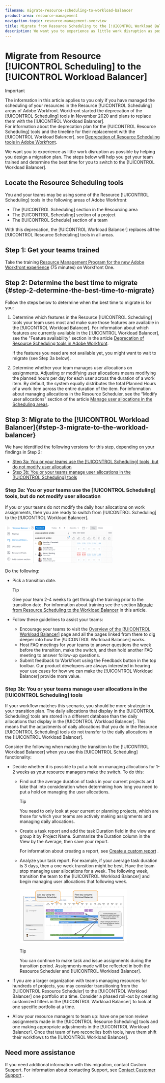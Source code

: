```yaml
---
filename: migrate-resource-scheduling-to-workload-balancer
product-area: resource-management
navigation-topic: resource-management-overview
title: Migrate from Resource Scheduling to the [!UICONTROL Workload Balancer]
description: We want you to experience as little work disruption as possible by helping you design a migration plan. The steps below will help you get your team trained and determine the best time for you to switch to the Workload Balancer.
---
```


# Migrate from Resource [!UICONTROL Scheduling] to the [!UICONTROL Workload Balancer]

>[!IMPORTANT]
>
>The information in this article applies to you only if you have managed the scheduling of your resources in the Resource [!UICONTROL Scheduling] areas of Adobe Workfront. Workfront started the deprecation of the [!UICONTROL Scheduling] tools in November 2020 and plans to replace them with the [!UICONTROL Workload Balancer].   
>For information about the deprecation plan for the [!UICONTROL Resource Scheduling] tools and the timeline for their replacement with the [!UICONTROL Workload Balancer], see [Deprecation of Resource Scheduling tools in Adobe Workfront](../../resource-mgmt/resource-mgmt-overview/deprecate-resource-scheduling.md).

We want you to experience as little work disruption as possible by helping you design a migration plan. The steps below will help you get your team trained and determine the best time for you to switch to the [!UICONTROL Workload Balancer].

## Locate the Resource Scheduling tools

You and your teams may be using some of the Resource [!UICONTROL Scheduling] tools in the following areas of Adobe Workfront:

* The [!UICONTROL Scheduling] section in the Resourcing area
* The [!UICONTROL Scheduling] section of a project
* The [!UICONTROL Schedule] section of a team

With this deprecation, the [!UICONTROL Workload Balancer] replaces all the  [!UICONTROL Resource Scheduling] tools in all areas.

## Step 1: Get your teams trained

Take the training [Resource Management Program for the new Adobe Workfront experience](https://one.workfront.com/s/resource-management-program-nwe) (75 minutes) on Workfront One.

<!--If you use Adobe Workfront Classic, take the training [Resource Manager Training Program](https://customer-sso.workfront.com/training?SAMLRequest=fVJdb9swDPwrftOT448ZqyPEAYIEAwJ0Q5B2fdjLwMh0K1SWNJFes38%2FKW22DOjyJIA8nu6OXBCMxsvVxE92jz8mJM5WRBhYO7t2lqYRwx2Gn1rh1%2F1tJ56YPcmiUBOxi738xYXnITjLs0PQ%2FSOC9zPlxgIiZZHYCwXGHEA9i2wT6bWFxP0OE5Gb%2FWVLHBxAW20fRbbddOK76ufz9jBv83YYPuYN1nU%2B76HJq1q10H6o2rq%2FiVCiCbeWGCx3oi7rMq%2BqvGzu60qWN7JpvonsAQOdRNSzUmTH0ViSSWsnpmClA9IkLYxIkpW8W32%2BlREo4RzM5Yi%2FPuODY6ecEctFQsuTurBM5qP3fyJbFJeIxetmvkTG7WbnjFa%2FspUx7mUdEBg7wWFCkX1yYQS%2BriFVdJ8PJ6j0yTsxWhbF%2BZe31WN%2FOoS4d8YjZ2s3egiaUlB4BMVnE5eotYmx7HFYXk1OSZVwsbyLT9xyv4vBoIpf3gew5F3gN%2F%2Fvkr%2F2%2FiP0T%2FfyjJe%2FAQ%3D%3D) (120 minutes) in Workfront Ascent. You must sign in to Workfront Ascent to access the course.
<
If you experience difficulty logging in or accessing the course, contact our Customer Support.&nbsp;For information, see [Contact Customer Support](../../workfront-basics/tips-tricks-and-troubleshooting/contact-customer-support.md).
-->

## Step 2: Determine the best time to migrate {#step-2-determine-the-best-time-to-migrate}

Follow the steps below to determine when the best time to migrate is for you:

1. Determine which features in the Resource [!UICONTROL Scheduling] tools your team uses most and make sure those features are available in the [!UICONTROL Workload Balancer]. For information about which features are currently available in the [!UICONTROL Workload Balancer], see the "Feature availability" section in the article [Deprecation of Resource Scheduling tools in Adobe Workfront](../../resource-mgmt/resource-mgmt-overview/deprecate-resource-scheduling.md).

   If the features you need are not available yet, you might want to wait to migrate (see Step 3a below).

1. Determine whether your team manages user allocations on assignments. Adjusting or modifying user allocations means modifying the planned hours per day for each user across the duration of a work item. By default, the system equally distributes the total Planned Hours of a work item across the entire duration of the item. For information about managing allocations in the Resource Scheduler, see the “Modify user allocations” section of the article [Manage user allocations in the Scheduling areas](../../resource-mgmt/resource-scheduling/manage-allocations-scheduling-areas.md).

<!--
1. Using the information gathered from Steps 1 and Step 2, decide which version of Step 3 you should continue with based on the needs of your organization.
-->

## Step 3: Migrate to the [!UICONTROL Workload Balancer]{#step-3-migrate-to-the-workload-balancer}

We have identified the following versions for this step, depending on your findings in Step 2:

* [Step 3a: You or your teams use the [!UICONTROL Scheduling] tools, but do not modify user allocation](#step-3a-you-or-your-teams-use-the-scheudling-tools-but-do-not-modify-user-allocation) 
* [Step 3b: You or your teams manage user allocations in the [!UICONTROL Scheduling] tools](#step-3b-you-or-your-teams-manage-user-allocations-in-the-scheduling-tools)

### Step 3a: You or your teams use the [!UICONTROL Scheduling] tools, but do not modify user allocation

If you or your teams do not modify the daily hour allocations on work assignments, then you are ready to switch from [!UICONTROL Scheduling] to the [!UICONTROL Workload Balancer].

![](assets/nwe-workload-balancer-global-350x125.png)

Do the following:

* Pick a transition date.

  >[!TIP]
  >
  >Give your team 2-4 weeks to get through the training prior to the transition date. For information about training see the section [Migrate from Resource Scheduling to the Workload Balancer](#migrate-from-resource-uicontrol-scheduling-to-the-uicontrol-workload-balancer) in this article. 

* Follow these guidelines to assist your teams:

   * Encourage your teams to visit the [Overview of the [!UICONTROL Workload Balancer]](../../resource-mgmt/workload-balancer/overview-workload-balancer.md) page and all the pages linked from there to dig deeper into how the [!UICONTROL Workload Balancer] works. 
   * Host FAQ meetings for your teams to answer questions the week before the transition, make the switch, and then hold another FAQ meeting to answer follow-up questions.
   * Submit feedback to Workfront using the Feedback button in the top toolbar. Our product developers are always interested in hearing your use cases for how we can make the [!UICONTROL Workload Balancer] provide more value.

### Step 3b: You or your teams manage user allocations in the [!UICONTROL Scheduling] tools

If your workflow matches this scenario, you should be more strategic in your transition plan. The daily allocations that display in the [!UICONTROL Scheduling] tools are stored in a different database than the daily allocations that display in the [!UICONTROL Workload Balancer]. This means that the adjustments of daily allocations that you do in the Resource [!UICONTROL Scheduling] tools do not transfer to the daily allocations in the [!UICONTROL Workload Balancer].

Consider the following when making the transition to the [!UICONTROL Workload Balancer] when you use this [!UICONTROL Scheduling] functionality:

* Decide whether it is possible to put a hold on managing allocations for 1-2 weeks as your resource managers make the switch. To do this:

   * Find out the average duration of tasks in your current projects and take that into consideration when determining how long you need to put a hold on managing the user allocations.

     >[!TIP]
     >
     >You need to only look at your current or planning projects, which are those for which your teams are actively making assignments and managing daily allocations.

   * Create a task report and add the task Duration field in the view and group it by Project Name. Summarize the Duration column in the View by the Average, then save your report.

     For information about creating a report, see [Create a custom report](../../reports-and-dashboards/reports/creating-and-managing-reports/create-custom-report.md) . 
   
   * Analyze your task report. For example, if your average task duration is 3 days, then a one week transition might be best. Have the team stop managing user allocations for a week. The following week, transition the team to the [!UICONTROL Workload Balancer] and begin managing user allocations that following week.

     ![](assets/timeline-stop-using-resource-scheduler-callouts-350x178.png)

     >[!TIP]
     >
     >You can continue to make task and issue assignments during the transition period. Assignments made will be reflected in both the Resource Scheduler and [!UICONTROL Workload Balancer].

* If you are a larger organization with teams managing resources for hundreds of projects, you may consider transitioning from the [!UICONTROL Resource Scheduler] to the [!UICONTROL Workload Balancer] one portfolio at a time. Consider a phased roll-out by creating customized filters in the [!UICONTROL Workload Balancer] to look at one specific portfolio at a time.

* Allow your resource managers to team up: have one person review assignments made in the  [!UICONTROL Resource Scheduling] tools and one making appropriate adjustments in the [!UICONTROL Workload Balancer]. Once that team of two reconciles both tools, have them shift their workflows to the [!UICONTROL Workload Balancer].

## Need more assistance

If you need additional information with this migration, contact Custom Support. For information about contacting Support, see [Contact Customer Support](../../workfront-basics/tips-tricks-and-troubleshooting/contact-customer-support.md) . 
